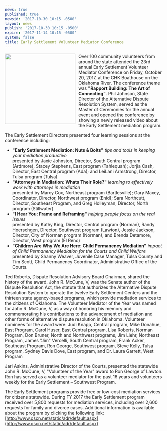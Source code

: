 ```yaml
---
news: true
published: true
newsid: '2017-10-30 10:15 -0500'
layout: news
publish: '2017-10-30 10:15 -0500'
expire: '2017-11-14 10:15 -0500'
system: false
title: Early Settlement Volunteer Mediator Conference
---
```

<img style="width: 225px; float: left; margin: 0 10px 10px 0;" src="http://www.oscn.net/images/news/volunter-mediator-conference-2017.jpg" />

Over 100 community volunteers from around the state attended the 23rd annual Early Settlement Volunteer Mediator Conference on Friday, October 20, 2017, at the CHK Boathouse on the Oklahoma River. The conference theme was **"Rapport Building: The Art of Connecting"**.  Phil Johnson, State Director of the Alternative Dispute Resolution System, served as the Master of Ceremonies for the annual event and opened the conference by showing a newly released video about the Early Settlement mediation program.

The Early Settlement Directors presented four learning sessions at the conference including:

- **"Early Settlement Mediation: Nuts & Bolts"** _tips and tools in keeping your mediation productive_  
presented by Jaxie Johnston, Director, South Central program (Ardmore), Stacey Stephens, East program (Tahlequah); Jorjia Cash, Director, East Central program (Ada); and LeiLani Armstrong, Director, Tulsa program (Tulsa)
- **"Attorneys in Mediation: Whats Their Role?"** _learning to effectively work with attorneys in mediation_   
presented by Marcy Cox, Northeast program (Bartlesville); Gary Maxey, Coordinator, Director, Northwest program (Enid); Sara Northcutt, Director, Southeast Program, and Greg Holleyman, Director, North program (Stillwater)
- **"I Hear You: Frame and Reframing"** _helping people focus on the real issues_   
presented by Kathy King, Director, Central program (Norman), Randy Hoerschgen, Director, Southwest program (Lawton), Jessie Jackson, Director, City of Norman program (Norman), and Brenda Detamore, Director, West program (El Reno)
- **"Children Are Why We Are Here: Child Permanency Mediation"** _impact of Child Permanency Mediation for the Courts and Child Welfare_  
presented by Shanny Weaver, Juvenile Case Manager, Tulsa County and Tim Scott, Child Permanency Coordinator, Administrative Office of the Courts.


Ted Roberts, Dispute Resolution Advisory Board Chairman, shared the history of the award.  John R. McCune, V, was the Senate author of the Dispute Resolution Act, the statute that authorizes the Alternative Dispute Resolution System to operate the twelve Early Settlement Centers and the thirteen state agency-based programs, which provide mediation services to the citizens of Oklahoma. The Volunteer Mediator of the Year was named for John R. McCune, V, as a way of honoring his memory and commemorating his contributions to the advancement of mediation and other forms of alternative dispute resolution in Oklahoma.  Volunteer nominees for the award were:  Judi Knapp, Central program, Mike Donahue, East Program, Carol Huser, East Central program, Lisa Roberts, Norman Program, Don Bruner, North and Northwest programs, Jim Liehr, Northeast Program, James "Jim" Vercelli, South Central program, Frank Acker, Southeast Program, Ron George, Southwest program, Steve Kelly, Tulsa program, Sydney Davis Dove, East program, and Dr. Laura Garrett, West Program

Jari Askins, Administrative Director of the Courts, presented the statewide John R. McCune, V, "Volunteer of the Year" award to Ron George of Lawton.  Ron has served as a volunteer mediator for the past 16 years and volunteers weekly for the Early Settlement – Southwest Program. 

The Early Settlement programs provide free or low-cost mediation services for citizens statewide.  During FY 2017 the Early Settlement program received over 5,800 requests for mediation services, including over 2,600 requests for family and divorce cases. Additional information is available about the program by clicking the following link: [http://www.oscn.net/static/adr/default.aspx](http://www.oscn.net/static/adr/default.aspx)
